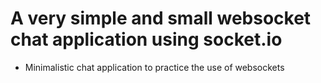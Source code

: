 # A very simple and small websocket chat application using socket.io

- Minimalistic chat application to practice the use of websockets
